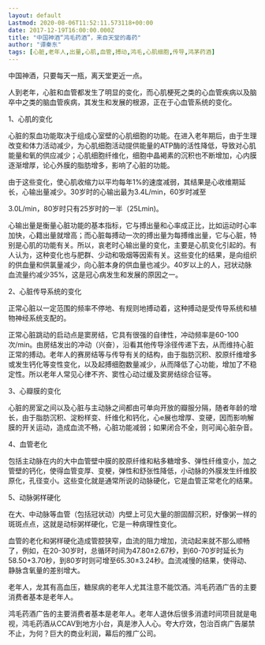 ```yaml
---
layout: default
Lastmod: 2020-08-06T11:52:11.573118+00:00
date: 2017-12-19T16:00:00.000Z
title: "中国神酒“鸿毛药酒”，来自天堂的毒药"
author: "谭秦东"
tags: [心脏,老年人,出量,心肌,血管,搏动,鸿毛,心肌细胞,传导,鸿茅药酒]
---
```


中国神酒，只要每天一瓶，离天堂更近一点。

人到老年，心脏和血管都发生了明显的变化，而心肌梗死之类的心血管疾病以及脑卒中之类的脑血管疾病，其发生和发展的根源，正在于心血管系统的变化。

1、心肌的变化

心脏的泵血功能取决于组成心室壁的心肌细胞的功能。在进入老年期后，由于生理改变和体力活动减少，为心肌细胞活动提供能量的ATP酶的活性降低，导致对心肌能量和氧的供应减少；心肌细胞纤维化，细胞中晶褐素的沉积也不断增加，心内膜逐渐增厚，论心外膜的脂肪增多，影响了心脏的功能。

由于这些变化，使心肌收缩力以平均每年1%的速度减弱，其结果是心收维期延长，心输出量减少。30岁时的心输出最为3.4L/min，60岁时减至

3.0L/min，80岁时只有25岁时的一半（25Lmin)。

心输出量是衡量心脏功能的基本指标，它与搏出量和心率成正比，比如运动时心率加快，心籍出量就增高；而心脏每搏动一次的搏出量为每搏维出量，它与心脏，特别是心肌的功能有关。所以，哀老时心输出量的变化，主要是心肌变化引起的。有人认为，这种变化也与肥群、少动和吸烟等因索有关。这些变化的结果，是向组织的供血量和供氯量减少，向心脏本身的供血量也减少。40岁以上的人，冠状动脉血流量约减少35%，这是冠心病发生和发展的原因之一。

2、心脏传导系统的变化

正常心脏以一定范围的频率不停地、有规则地搏动着，这种搏动是受传导系统和植物神经系统支配的。

正常心脏跳动的启动点是窦房结，它具有很强的自律性，冲动频率是60-100次/min。由房结发出的冲动（兴奋），沿看其他传导涂径传递下去，从而维持心脏正常的搏动。老年人的赛房结等与传导有关的结构，由于脂肪沉积、胶原纤维增多或发生钙化等变性变化，以及起搏细胞数量减少，从而降低了心功能，增加了不稳定性。所以老年人常见心律不齐、窦性心动过缓及窦房结综合征等。

3、心瓣膜的变化

心脏的房室之间以及心脏与主动脉之间都由可单向开放的瓣服分隔，随者年龄的增长，由于脂肪沉积、淀粉样变、纤维化和钙化，心e展也增厚、变硬，因而影响解膜的开关运动，造成血流不畅，心脏功能减弱；如果闭合不全，则可闻心脏杂音。

4、血管老化

包括主动脉在内的大中血管壁中膜的胶原纤维和粘多糖增多、弹性纤维变小，加之管壁的钙化，使得血管变厚、变梗，弹性和舒张性降低，小动脉的外膜发生纤维胶原化，孔径变小。这些变化就是通常所说的动脉硬化，它是血管正常老化的结果。

5、动脉粥样硬化

在大、中动脉等血管（包括冠状动）内壁上可见大量的胆固醇沉积，好像粥一样的斑斑点点，这就是动标粥样硬化，它是一种病理性变化。

血管的老化和粥样硬化造成管腔狭窄，血流的阻力增加，流动起来就不那么顺畅了，例如，在20-30岁时，总循环时间为47.80±2.67秒，到60-70岁时延长为58.50+3.70秒，到80岁时则可增至65.30±3.24秒。血流减慢的结果，使得动、静脉含氧量的差别增大。

老年人，龙其有高血压，糖尿病的老年人尤其注意不能饮酒。鸿毛药酒广告的主要消费者基本是老年人。

鸿毛药酒广告的主要消费者基本是老年人。老年人退休后很多消遣时间项目就是电视，鸿毛药酒从CCAV到地方小台，真是渗入人心。夸大疗效，包治百病广告屡禁不止，为何？巨大的商业利润，幕后的推广公司。
